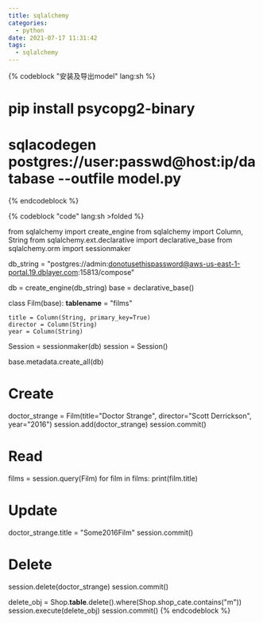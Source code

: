 ```yaml
---
title: sqlalchemy
categories:
  - python
date: 2021-07-17 11:31:42
tags:
  - sqlalchemy
---
```



{% codeblock "安装及导出model" lang:sh %}
# pip install psycopg2-binary
# sqlacodegen postgres://user:passwd@host:ip/database --outfile model.py
{% endcodeblock %}


{% codeblock "code" lang:sh >folded %}

from sqlalchemy import create_engine
from sqlalchemy import Column, String
from sqlalchemy.ext.declarative import declarative_base
from sqlalchemy.orm import sessionmaker

db_string = "postgres://admin:donotusethispassword@aws-us-east-1-portal.19.dblayer.com:15813/compose"

db = create_engine(db_string)
base = declarative_base()


class Film(base):
    __tablename__ = "films"

    title = Column(String, primary_key=True)
    director = Column(String)
    year = Column(String)


Session = sessionmaker(db)
session = Session()

base.metadata.create_all(db)

# Create
doctor_strange = Film(title="Doctor Strange", director="Scott Derrickson", year="2016")
session.add(doctor_strange)
session.commit()

# Read
films = session.query(Film)
for film in films:
    print(film.title)

# Update
doctor_strange.title = "Some2016Film"
session.commit()

# Delete
session.delete(doctor_strange)
session.commit()

delete_obj = Shop.__table__.delete().where(Shop.shop_cate.contains("m"))
session.execute(delete_obj)
session.commit()
{% endcodeblock %}
